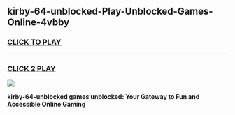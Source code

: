 
## kirby-64-unblocked-Play-Unblocked-Games-Online-4vbby
<h3>
<a href="https://premium76.site?title=kirby-64-unblocked&ref=25A">CLICK TO PLAY</a></h3>
<hr>

<h3>
<a href="https://premium76.site?title=kirby-64-unblocked&ref=25A">CLICK 2 PLAY</a>
  
</h3>

<a href="https://premium76.site?title=kirby-64-unblocked&ref=25A"><img src="https://clearcache.store/games.png"></a>


**kirby-64-unblocked games unblocked: Your Gateway to Fun and Accessible Online Gaming**
